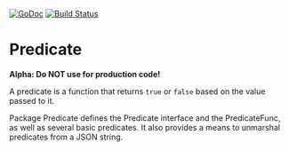 [![GoDoc](https://godoc.org/github.com/boldlygoventures/predicate?status.svg)](https://godoc.org/github.com/boldlygoventures/predicate)
[![Build Status](https://drone.io/github.com/boldlygoventures/predicate/status.png)](https://drone.io/github.com/boldlygoventures/predicate/latest)

Predicate
=========

**Alpha: Do NOT use for production code!** 

A predicate is a function that returns `true` or `false` based on the value passed to it.

Package Predicate defines the Predicate interface and the PredicateFunc, as well as several basic predicates. It also
 provides a means to unmarshal predicates from a JSON string.
